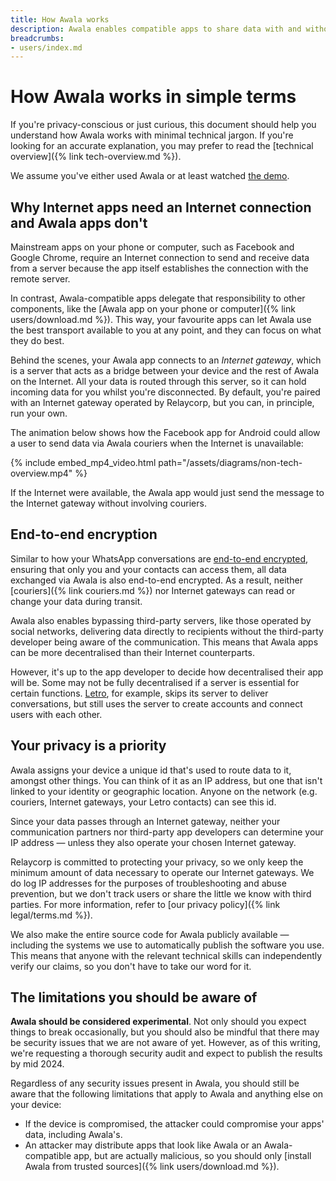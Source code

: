 ```yaml
---
title: How Awala works
description: Awala enables compatible apps to share data with and without the Internet, and use end-to-end encryption.
breadcrumbs:
- users/index.md
---
```


# How Awala works in simple terms

If you're privacy-conscious or just curious, this document should help you understand how Awala works with minimal technical jargon. If you're looking for an accurate explanation, you may prefer to read the [technical overview]({% link tech-overview.md %}).

We assume you've either used Awala or at least watched [the demo](https://youtu.be/LL1Z9EGiMVc).

## Why Internet apps need an Internet connection and Awala apps don't

Mainstream apps on your phone or computer, such as Facebook and Google Chrome, require an Internet connection to send and receive data from a server because the app itself establishes the connection with the remote server.

In contrast, Awala-compatible apps delegate that responsibility to other components, like the [Awala app on your phone or computer]({% link users/download.md %}). This way, your favourite apps can let Awala use the best transport available to you at any point, and they can focus on what they do best.

Behind the scenes, your Awala app connects to an _Internet gateway_, which is a server that acts as a bridge between your device and the rest of Awala on the Internet. All your data is routed through this server, so it can hold incoming data for you whilst you're disconnected. By default, you're paired with an Internet gateway operated by Relaycorp, but you can, in principle, run your own.

The animation below shows how the Facebook app for Android could allow a user to send data via Awala couriers when the Internet is unavailable:

{% include embed_mp4_video.html path="/assets/diagrams/non-tech-overview.mp4" %}

If the Internet were available, the Awala app would just send the message to the Internet gateway without involving couriers.

## End-to-end encryption

Similar to how your WhatsApp conversations are [end-to-end encrypted](https://www.kaspersky.com/blog/what-is-end-to-end-encryption/37011/), ensuring that only you and your contacts can access them, all data exchanged via Awala is also end-to-end encrypted. As a result, neither [couriers]({% link couriers.md %}) nor Internet gateways can read or change your data during transit.

Awala also enables bypassing third-party servers, like those operated by social networks, delivering data directly to recipients without the third-party developer being aware of the communication. This means that Awala apps can be more decentralised than their Internet counterparts.

However, it's up to the app developer to decide how decentralised their app will be. Some may not be fully decentralised if a server is essential for certain functions. [Letro](https://letro.app/en/), for example, skips its server to deliver conversations, but still uses the server to create accounts and connect users with each other.

## Your privacy is a priority

Awala assigns your device a unique id that's used to route data to it, amongst other things. You can think of it as an IP address, but one that isn't linked to your identity or geographic location. Anyone on the network (e.g. couriers, Internet gateways, your Letro contacts) can see this id.

Since your data passes through an Internet gateway, neither your communication partners nor third-party app developers can determine your IP address — unless they also operate your chosen Internet gateway.

Relaycorp is committed to protecting your privacy, so we only keep the minimum amount of data necessary to operate our Internet gateways. We do log IP addresses for the purposes of troubleshooting and abuse prevention, but we don't track users or share the little we know with third parties. For more information, refer to [our privacy policy]({% link legal/terms.md %}).

We also make the entire source code for Awala publicly available — including the systems we use to automatically publish the software you use. This means that anyone with the relevant technical skills can independently verify our claims, so you don't have to take our word for it.

## The limitations you should be aware of

**Awala should be considered experimental**. Not only should you expect things to break occasionally, but you should also be mindful that there may be security issues that we are not aware of yet. However, as of this writing, we're requesting a thorough security audit and expect to publish the results by mid 2024.

Regardless of any security issues present in Awala, you should still be aware that the following limitations that apply to Awala and anything else on your device:

- If the device is compromised, the attacker could compromise your apps' data, including Awala's.
- An attacker may distribute apps that look like Awala or an Awala-compatible app, but are actually malicious, so you should only [install Awala from trusted sources]({% link users/download.md %}).
